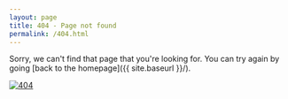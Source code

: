 ```yaml
---
layout: page
title: 404 - Page not found
permalink: /404.html
---
```


Sorry, we can't find that page that you're looking for. You can try again by going [back to the homepage]({{ site.baseurl }}/).

<div class="banner-404">
  <a href="/"><img src="{{ site.baseurl }}/images/404.png" alt="404" class="banner-404" /></a>
</div>
